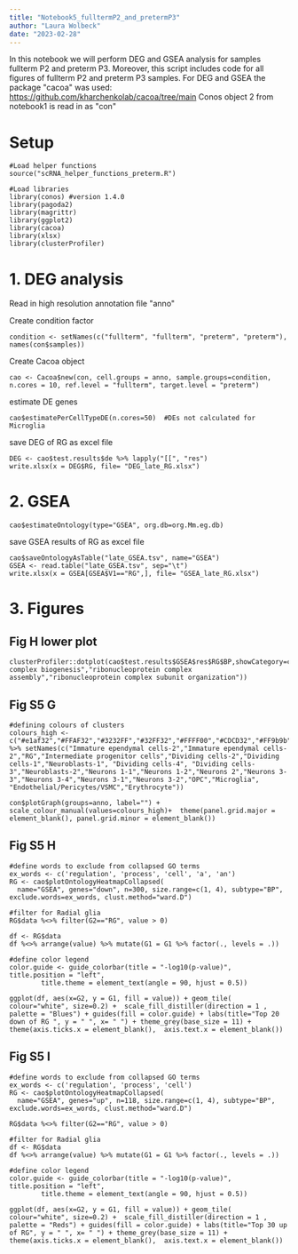 ```yaml
---
title: "Notebook5_fulltermP2_and_pretermP3"
author: "Laura Wolbeck"
date: "2023-02-28"
---
```


In this notebook we will perform DEG and GSEA analysis for samples fullterm P2 and preterm P3. Moreover, this script includes code for all figures of fullterm P2 and preterm P3 samples. 
For DEG and GSEA the package "cacoa" was used: https://github.com/kharchenkolab/cacoa/tree/main
Conos object 2 from notebook1 is read in as "con"

# Setup
```{r setup, results='hide', warning=FALSE, message = FALSE}
#Load helper functions
source("scRNA_helper_functions_preterm.R")

#Load libraries
library(conos) #version 1.4.0
library(pagoda2)
library(magrittr)
library(ggplot2)
library(cacoa)
library(xlsx)
library(clusterProfiler)
```

# 1. DEG analysis
Read in high resolution annotation file "anno"

Create condition factor
```{r,eval=FALSE }
condition <- setNames(c("fullterm", "fullterm", "preterm", "preterm"), names(con$samples))
```

Create Cacoa object
```{r,eval=FALSE}
cao <- Cacoa$new(con, cell.groups = anno, sample.groups=condition, n.cores = 10, ref.level = "fullterm", target.level = "preterm")
```

estimate DE genes
```{r,eval=FALSE}
cao$estimatePerCellTypeDE(n.cores=50)  #DEs not calculated for Microglia
```

save DEG of RG as excel file 
```{r}
DEG <- cao$test.results$de %>% lapply("[[", "res") 
write.xlsx(x = DEG$RG, file= "DEG_late_RG.xlsx")
```

# 2. GSEA
```{r}
cao$estimateOntology(type="GSEA", org.db=org.Mm.eg.db)
```

save GSEA results of RG as excel file
```{r}
cao$saveOntologyAsTable("late_GSEA.tsv", name="GSEA")
GSEA <- read.table("late_GSEA.tsv", sep="\t")
write.xlsx(x = GSEA[GSEA$V1=="RG",], file= "GSEA_late_RG.xlsx")
```

# 3. Figures

## Fig H lower plot
```{r}
clusterProfiler::dotplot(cao$test.results$GSEA$res$RG$BP,showCategory=c("ribonucleoprotein complex biogenesis","ribonucleoprotein complex assembly","ribonucleoprotein complex subunit organization"))
```

## Fig S5 G
```{r}
#defining colours of clusters
colours_high <- c("#e1af32","#FFAF32","#3232FF","#32FF32","#FFFF00","#CDCD32","#FF9b9b","#EB8C32","#C8961E","#FF3232","#AF3232","#B49191","#694646","#820000","#965050","#550505","#C80F0F","#AF32FF","#E632E6","#FFC8FF","#DBFF00") %>% setNames(c("Immature ependymal cells-2","Immature ependymal cells-2","RG","Intermediate progenitor cells","Dividing cells-2","Dividing cells-1","Neuroblasts-1", "Dividing cells-4", "Dividing cells-3","Neuroblasts-2","Neurons 1-1","Neurons 1-2","Neurons 2","Neurons 3-3","Neurons 3-4","Neurons 3-1","Neurons 3-2","OPC","Microglia", "Endothelial/Pericytes/VSMC","Erythrocyte"))

con$plotGraph(groups=anno, label="") + scale_colour_manual(values=colours_high)+  theme(panel.grid.major = element_blank(), panel.grid.minor = element_blank())
```

## Fig S5 H

```{r}
#define words to exclude from collapsed GO terms
ex_words <- c('regulation', 'process', 'cell', 'a', 'an')
RG <- cao$plotOntologyHeatmapCollapsed(
  name="GSEA", genes="down", n=300, size.range=c(1, 4), subtype="BP", exclude.words=ex_words, clust.method="ward.D")

#filter for Radial glia
RG$data %<>% filter(G2=="RG", value > 0)

df <- RG$data
df %<>% arrange(value) %>% mutate(G1 = G1 %>% factor(., levels = .))

#define color legend
color.guide <- guide_colorbar(title = "-log10(p-value)", title.position = "left", 
        title.theme = element_text(angle = 90, hjust = 0.5))

ggplot(df, aes(x=G2, y = G1, fill = value)) + geom_tile( colour="white", size=0.2) +  scale_fill_distiller(direction = 1 , palette = "Blues") + guides(fill = color.guide) + labs(title="Top 20 down of RG ", y = " ", x= " ") + theme_grey(base_size = 11) + theme(axis.ticks.x = element_blank(),  axis.text.x = element_blank())
```

## Fig S5 I
```{r, fig.width=7, fig.height=7}
#define words to exclude from collapsed GO terms
ex_words <- c('regulation', 'process', 'cell')
RG <- cao$plotOntologyHeatmapCollapsed(
  name="GSEA", genes="up", n=118, size.range=c(1, 4), subtype="BP", exclude.words=ex_words, clust.method="ward.D")

RG$data %<>% filter(G2=="RG", value > 0)

#filter for Radial glia
df <- RG$data
df %<>% arrange(value) %>% mutate(G1 = G1 %>% factor(., levels = .))

#define color legend
color.guide <- guide_colorbar(title = "-log10(p-value)", title.position = "left", 
        title.theme = element_text(angle = 90, hjust = 0.5))

ggplot(df, aes(x=G2, y = G1, fill = value)) + geom_tile( colour="white", size=0.2) +  scale_fill_distiller(direction = 1 , palette = "Reds") + guides(fill = color.guide) + labs(title="Top 30 up of RG", y = " ", x= " ") + theme_grey(base_size = 11) + theme(axis.ticks.x = element_blank(),  axis.text.x = element_blank())
```